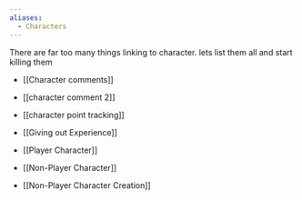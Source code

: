 ```yaml
---
aliases:
  - Characters
---
```

There are far too many things linking to character. lets list them all and start killing them


- [[Character comments]]
- [[character comment 2]]

- [[character point tracking]]
- [[Giving out Experience]]
- [[Player Character]]
- [[Non-Player Character]]
- [[Non-Player Character Creation]]
